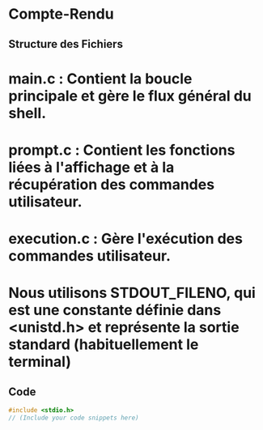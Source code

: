 
# Compte-Rendu

## Structure des Fichiers
# main.c : Contient la boucle principale et gère le flux général du shell.
# prompt.c : Contient les fonctions liées à l'affichage et à la récupération des commandes utilisateur.
# execution.c : Gère l'exécution des commandes utilisateur.

# Nous utilisons STDOUT_FILENO, qui est une constante définie dans <unistd.h> et représente la sortie standard (habituellement le terminal)

## Code
```c
#include <stdio.h>
// (Include your code snippets here)
```
